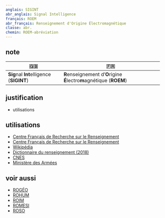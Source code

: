 ```yaml
---
anglais: SIGINT
abr_anglais: Signal Intelligence
français: ROEM
abr_français: Renseignement d'Origine Électromagnétique
classe: abr.
chemin: ROEM-abréviation
---
```

## note

🇬🇧 | 🇫🇷
---|---
**Sig**nal **Int**elligence (**SIGINT**)|**R**enseignement d’**O**rigine **É**lectro**m**agnétique (**ROEM**)

## justification

- utilisations

## utilisations

- [Centre Français de Recherche sur le Renseignement](https://cf2r.org/documentation/renseignement-electromagnetique-definitions-et-contours/)
- [Centre Français de Recherche sur le Renseignement](https://cf2r.org/rta/renseignement-dorigine-electromagnetique-pour-tous/)
- [Wikipédia](https://fr.wikipedia.org/wiki/Renseignement_d%27origine_%C3%A9lectromagn%C3%A9tique)
- [Dictionnaire du renseignement (2018)](https://www.cairn.info/dictionnaire-du-renseignement--9782262070564-page-658.htm)
- [CNES](https://ceres.cnes.fr/sites/default/files/drupal/202111/default/is_211026_cnes-ceres_plaquette_br.pdf)
- [Ministère des Armées](https://www.defense.gouv.fr/drm/actualites/renseignement-dorigine-electromagnetique-satellites-ceres-france-se-dote-dun-systeme-unique-europe)

## voir aussi

- [ROGÉO](ROGÉO-abréviation.html)
- [ROHUM](ROHUM-abréviation.html)
- [ROIM](ROIM-abréviation.html)
- [ROMESI](ROMESI-abréviation.html)
- [ROSO](ROSO-abréviation.html)
